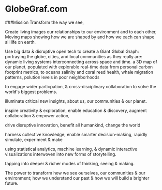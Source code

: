 # GlobeGraf.com


###Mission
Transform the way we see,

Create living images our relationships to our environment and to each other,
Moving maps showing how we are shaped by and how we each can shape
all life on earth.

Use big data & disruptive open tech
to create a Giant Global Graph:
portraying the globe, cities, and local communities as they really are:
dynamic living systems interconnecting across space and time.
a 3D map of our planet, populated
with explorable real-time data from personal carbon footprint metrics, to oceans salinity and coral reed health, whale migration patterns, polution levels in poor neighborhoods

to engage wider particpation,
& cross-disciplinary collaboration
to solve the world's biggest problems.

illuminate critical new insights,
about us, our communities & our planet.

inspire creativity & exploration,
enable education & discovery,
augment collaboration
& empower action,

drive disruptive innovation,
benefit all humankind,
change the world

harness collective knowledge,
enable smarter decision-making,
rapidly simulate, experiment & make

using statistical analytics, machine learning,
& dynamic interactive visualizations
interwoven into
new forms of storytelling.

tapping into deeper & richer modes
of thinking, seeing & making.

The power to transform how we see ourselves, our communities & our environment;
how we understand our past & how we will build a brighter future.
